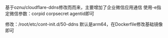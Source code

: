 基于oznu/cloudflare-ddns修改而而来，主要增加了企业微信应用通信 使用-e指定微信参数：corpid corpsecret agentid即可

修改：/root/etc/cont-init.d/50-ddns
默认是arm64，在Dockerfile修改基础镜像即可

